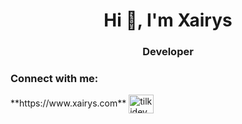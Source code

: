 <h1 align="center">Hi 👋, I'm Xairys</h1>
<h3 align="center">Developer</h3>

<h3 align="left">Connect with me:</h3>
<p align="left">
  **https://www.xairys.com**
<a href="https://instagram.com/canbeycikk" target="blank"><img align="center" src="https://raw.githubusercontent.com/rahuldkjain/github-profile-readme-generator/master/src/images/icons/Social/instagram.svg" alt="tilkidev" height="30" width="40" /></a>
</p>

